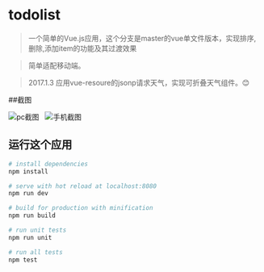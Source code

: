# todolist

> 一个简单的Vue.js应用，这个分支是master的vue单文件版本，实现排序,删除,添加item的功能及其过渡效果

>简单适配移动端。

>2017.1.3 应用vue-resoure的jsonp请求天气，实现可折叠天气组件。:blush:

##截图

![](https://github.com/imgss/ToDoList/blob/todolist-vuex/snip/pc.PNG "pc截图")  
![](https://github.com/imgss/ToDoList/blob/todolist-vuex/snip/phone.png "手机截图")    


## 运行这个应用

``` bash
# install dependencies
npm install

# serve with hot reload at localhost:8080
npm run dev

# build for production with minification
npm run build

# run unit tests
npm run unit

# run all tests
npm test
```